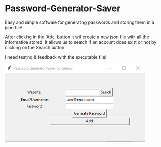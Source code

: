# Password-Generator-Saver
Easy and simple software for generating passwords and storing them in a json file!

After clicking in the 'Add' button it will create a new json file with all the information stored.
It allows us to search if an account does exist or not by clicking on the Search button.

I need testing & feedback with the executable file!

![This is an image](https://github.com/Geloon/Password-Generator-Saver/blob/master/sample.png?raw=true)
